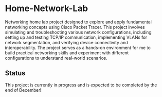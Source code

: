 # Home-Network-Lab
Networking home lab project designed to explore and apply fundamental networking concepts using Cisco Packet Tracer. This project involves simulating and troubleshooting various network configurations, including setting up and testing TCP/IP communication, implementing VLANs for network segmentation, and verifying device connectivity and interoperability. The project serves as a hands-on environment for me to build practical networking skills and experiment with different configurations to understand real-world scenarios.

## Status
This project is currently in progress and is expected to be completed by the end of December!

